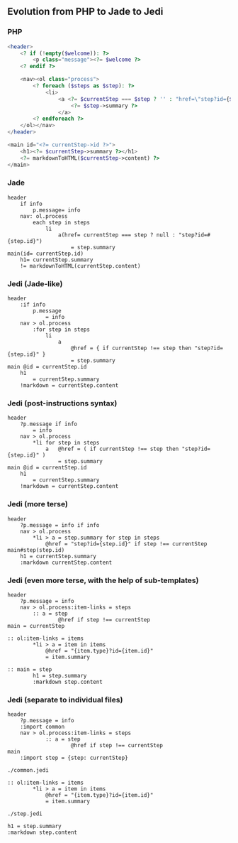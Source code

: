 ## Evolution from PHP to Jade to Jedi

### PHP

```php
<header>
	<? if (!empty($welcome)): ?>
		<p class="message"><?= $welcome ?>
	<? endif ?>

	<nav><ol class="process">
		<? foreach ($steps as $step): ?>
			<li>
				<a <?= $currentStep === $step ? '' : "href=\"step?id={$step->id}\"" ?>>
					<?= $step->summary ?>
				</a>
		<? endforeach ?>
	</ol></nav>
</header>

<main id="<?= currentStep->id ?>">
	<h1><?= $currentStep->summary ?></h1>
	<?= markdownToHTML($currentStep->content) ?>
</main>
```

### Jade

```jade
header
	if info
		p.message= info
	nav: ol.process
		each step in steps
			li
				a(href= currentStep === step ? null : "step?id=#{step.id}")
					= step.summary
main(id= currentStep.id)
	h1= currentStep.summary
	!= markdownToHTML(currentStep.content)
```

### Jedi (Jade-like)

```jedi
header
	:if info
		p.message
			= info
	nav > ol.process
		:for step in steps
			li
				a
					@href = { if currentStep !== step then "step?id={step.id}" }
					= step.summary
main @id = currentStep.id
	h1
		= currentStep.summary
	!markdown = currentStep.content
```

### Jedi (post-instructions syntax)

```jedi
header
	?p.message if info
		= info
	nav > ol.process
		*li for step in steps
			a	@href = ( if currentStep !== step then "step?id={step.id}" )
				= step.summary
main @id = currentStep.id
	h1
		= currentStep.summary
	!markdown = currentStep.content
```

### Jedi (more terse)

```jedi
header
	?p.message = info if info
	nav > ol.process
		*li > a = step.summary for step in steps
			@href = "step?id={step.id}" if step !== currentStep
main#step(step.id)
	h1 = currentStep.summary
	:markdown currentStep.content
```

### Jedi (even more terse, with the help of sub-templates)

```jedi
header
	?p.message = info
	nav > ol.process:item-links = steps
		:: a = step
				@href if step !== currentStep
main = currentStep

:: ol:item-links = items
		*li > a = item in items
			@href = "{item.type}?id={item.id}"
			= item.summary

:: main = step
		h1 = step.summary
		:markdown step.content
```

### Jedi (separate to individual files)

```jedi
header
	?p.message = info
	:import common
	nav > ol.process:item-links = steps
			:: a = step
					@href if step !== currentStep
main
	:import step = {step: currentStep}

```

`./common.jedi`
```
:: ol:item-links = items
		*li > a = item in items
			@href = "{item.type}?id={item.id}"
			= item.summary
```

`./step.jedi`
```jedi
h1 = step.summary
:markdown step.content
```
